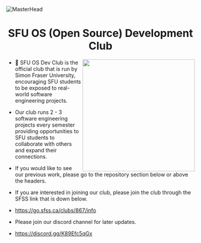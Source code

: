 ![MasterHead](https://user-images.githubusercontent.com/35267447/206916906-9bfb66d9-c419-44c2-908a-4885e610425f.gif)

<h1 align="center">SFU OS (Open Source) Development Club</h1>

<img align="right" src="https://github.com/sfuosdev/.github/assets/101218671/15ef2174-131c-4cd3-b6b8-d54053b4854f" width=300 />



- 🔭 SFU OS Dev Club is the official club that is run by Simon Fraser University, encouraging SFU students to be exposed to real-world software engineering projects.

- Our club runs 2 - 3 software engineering projects every semester providing opportunities to SFU students to collaborate with others and expand their connections.

- If you would like to see our previous work, please go to the repository section below or above the headers.

- If you are interested in joining our club, please join the club through the SFSS link that is down below.
- https://go.sfss.ca/clubs/867/info

- Please join our discord channel for later updates.
- https://discord.gg/K89Efc5qGx 

